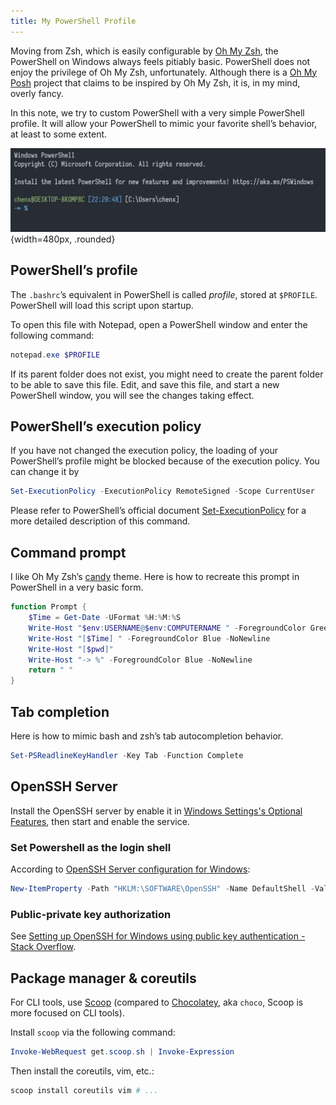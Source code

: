 ```yaml
---
title: My PowerShell Profile
---
```


Moving from Zsh, which is easily configurable by [Oh My Zsh](https://ohmyz.sh/), the PowerShell on Windows always feels pitiably basic. PowerShell does not enjoy the privilege of Oh My Zsh, unfortunately. Although there is a [Oh My Posh](https://ohmyposh.dev/) project that claims to be inspired by Oh My Zsh, it is, in my mind, overly fancy.

In this note, we try to custom PowerShell with a very simple PowerShell profile. It will allow your PowerShell to mimic your favorite shell’s behavior, at least to some extent.

![After customization, my PowerShell have Oh My Zsh’s candy-like command prompt.](candy-like.png){width=480px, .rounded}

## PowerShell’s profile

The `.bashrc`’s equivalent in PowerShell is called *profile*, stored at `$PROFILE`. PowerShell will load this script upon startup.

To open this file with Notepad, open a PowerShell window and enter the following command:

```powershell
notepad.exe $PROFILE
```

If its parent folder does not exist, you might need to create the parent folder to be able to save this file. Edit, and save this file, and start a new PowerShell window, you will see the changes taking effect.

## PowerShell’s execution policy

If you have not changed the execution policy, the loading of your PowerShell’s profile might be blocked because of the execution policy. You can change it by

```powershell
Set-ExecutionPolicy -ExecutionPolicy RemoteSigned -Scope CurrentUser 
```

Please refer to PowerShell’s official document [Set-ExecutionPolicy](https://docs.microsoft.com/en-us/powershell/module/microsoft.powershell.security/set-executionpolicy?view=powershell-7.2) for a more detailed description of this command.

## Command prompt

I like Oh My Zsh’s [candy](https://github.com/ohmyzsh/ohmyzsh/blob/master/themes/candy.zsh-theme) theme. Here is how to recreate this prompt in PowerShell in a very basic form.

```powershell
function Prompt {
    $Time = Get-Date -UFormat %H:%M:%S
    Write-Host "$env:USERNAME@$env:COMPUTERNAME " -ForegroundColor Green -NoNewline
    Write-Host "[$Time] " -ForegroundColor Blue -NoNewline
    Write-Host "[$pwd]"
    Write-Host "-> %" -ForegroundColor Blue -NoNewline
    return " "
}
```

## Tab completion

Here is how to mimic bash and zsh’s tab autocompletion behavior.

```powershell
Set-PSReadlineKeyHandler -Key Tab -Function Complete
```

## OpenSSH Server

Install the OpenSSH server by enable it in [Windows Settings's Optional Features](https://docs.microsoft.com/en-us/windows-server/administration/openssh/openssh_install_firstuse#install-openssh-using-windows-settings), then start and enable the service.

### Set Powershell as the login shell

According to [OpenSSH Server configuration for Windows](https://docs.microsoft.com/en-us/windows-server/administration/openssh/openssh_server_configuration):

```powershell
New-ItemProperty -Path "HKLM:\SOFTWARE\OpenSSH" -Name DefaultShell -Value "C:\Windows\System32\WindowsPowerShell\v1.0\powershell.exe" -PropertyType String -Force
```

### Public-private key authorization

See [Setting up OpenSSH for Windows using public key authentication - Stack Overflow](https://stackoverflow.com/questions/16212816/setting-up-openssh-for-windows-using-public-key-authentication).

## Package manager & coreutils

For CLI tools, use [Scoop](https://scoop.sh/) (compared to [Chocolatey](https://chocolatey.org/), aka `choco`, Scoop is more focused on CLI tools).

Install `scoop` via the following command:

```powershell
Invoke-WebRequest get.scoop.sh | Invoke-Expression
```

Then install the coreutils, vim, etc.:

```powershell
scoop install coreutils vim # ...
```

